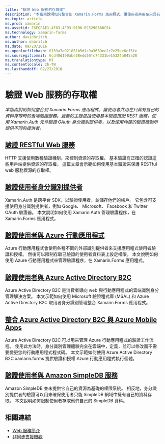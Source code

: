 ```yaml
---
title: "驗證 Web 服務的存取權"
description: "本指南說明如何整合到 Xamarin.Forms 應用程式，讓使用者共用在只具有自己的資料存取時的後端驗證服務。 涵蓋的主題包括使用基本驗證搭配 REST 服務，使用 Xamarin.Auth 元件驗證 OAuth 身分識別提供者，以及使用內建的驗證機制所提供不同的提供者。"
ms.topic: article
ms.prod: xamarin
ms.assetid: E6FCFAE1-4F83-4F93-9190-EC5290360C54
ms.technology: xamarin-forms
author: davidbritch
ms.author: dabritch
ms.date: 09/20/2016
ms.openlocfilehash: 0139a7a921861b5d1c9a3639ee2c7e25ee6cf5fe
ms.sourcegitcommit: 6cd40d190abe38edd50fc74331be15324a845a28
ms.translationtype: MT
ms.contentlocale: zh-TW
ms.lasthandoff: 02/27/2018
---
```

# <a name="authenticating-access-to-web-services"></a>驗證 Web 服務的存取權

_本指南說明如何整合到 Xamarin.Forms 應用程式，讓使用者共用在只具有自己的資料存取時的後端驗證服務。涵蓋的主題包括使用基本驗證搭配 REST 服務，使用 Xamarin.Auth 元件驗證 OAuth 身分識別提供者，以及使用內建的驗證機制所提供不同的提供者。_

## <a name="authenticating-a-restful-web-servicerestmd"></a>[驗證 RESTful Web 服務](rest.md)

HTTP 支援使用數種驗證機制，來控制資源的存取權。 基本驗證有正確的認證這些用戶端提供資源的存取權。 這篇文章會示範如何使用基本驗證來保護 RESTful web 服務資源的存取權。

## <a name="authenticating-users-with-an-identity-provideroauthmd"></a>[驗證使用者身分識別提供者](oauth.md)

Xamarin.Auth 是跨平台 SDK，以驗證使用者，並儲存他們的帳戶。 它包含可支援使用身分識別提供者，例如 Google、 Microsoft、 Facebook 和 Twitter OAuth 驗證器。 本文說明如何使用 Xamarin.Auth 管理驗證程序，在 Xamarin.Forms 應用程式。

## <a name="authenticating-users-with-azure-mobile-appsazuremd"></a>[驗證使用者與 Azure 行動應用程式](azure.md)

Azure 行動應用程式會使用各種不同的外部識別提供者來支援應用程式使用者驗證和授權。 然後可以限制存取已驗證的使用者資料表上設定權限。 本文說明如何使用 Azure 行動應用程式來管理驗證程序，在 Xamarin.Forms 應用程式。

## <a name="authenticating-users-with-azure-active-directory-b2cazure-ad-b2cmd"></a>[驗證使用者與 Azure Active Directory B2C](azure-ad-b2c.md)

Azure Active Directory B2C 是消費者導向 web 與行動應用程式的雲端識別身分管理解決方案。 本文示範如何使用 Microsoft 驗證程式庫 (MSAL) 和 Azure Active Directory B2C 取用者身分識別管理整合 Xamarin.Forms 應用程式。

## <a name="integrating-azure-active-directory-b2c-with-azure-mobile-appsazure-ad-b2c-mobile-appmd"></a>[整合 Azure Active Directory B2C 與 Azure Mobile Apps](azure-ad-b2c-mobile-app.md)

Azure Active Directory B2C 可以用來管理 Azure 行動應用程式的驗證工作流程。 使用此方法時，身分識別管理體驗完全在雲端中，定義，並可以修改而不需要變更您的行動應用程式程式碼。 本文示範如何使用 Azure Active Directory B2C xamarin.forms 提供驗證和授權 Azure 行動應用程式執行個體。

## <a name="authenticating-users-with-an-amazon-simpledb-serviceawsmd"></a>[驗證使用者與 Amazon SimpleDB 服務](aws.md)

Amazon SimpleDB 並未提供它自己的資源為基礎的權限系統。 相反地，身分識別提供者的驗證可以用來確保使用者只能 SimpleDB 網域中擁有自己的資料存取。 本文說明如何限制使用者存取他們自己的 SimpleDB 資料。


## <a name="related-links"></a>相關連結

- [Web 服務簡介](~/cross-platform/data-cloud/web-services/index.md)
- [非同步支援概觀](~/cross-platform/platform/async.md)
